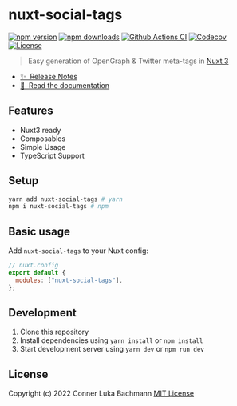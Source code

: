 # nuxt-social-tags

[![npm version][npm-version-src]][npm-version-href]
[![npm downloads][npm-downloads-src]][npm-downloads-href]
[![Github Actions CI][github-actions-ci-src]][github-actions-ci-href]
[![Codecov][codecov-src]][codecov-href]
[![License][license-src]][license-href]

> Easy generation of OpenGraph & Twitter meta-tags in [Nuxt 3](https://v3.nuxtjs.org)

- [✨ &nbsp;Release Notes](https://github.com/intevel/nuxt-social-tags/releases)
- [📖 &nbsp;Read the documentation](https://nuxt-social-tags.netlify.app/)

## Features

- Nuxt3 ready
- Composables
- Simple Usage
- TypeScript Support

## Setup

```sh
yarn add nuxt-social-tags # yarn
npm i nuxt-social-tags # npm
```

## Basic usage

Add `nuxt-social-tags` to your Nuxt config:

```javascript
// nuxt.config
export default {
  modules: ["nuxt-social-tags"],
};
```

## Development

1. Clone this repository
2. Install dependencies using `yarn install` or `npm install`
3. Start development server using `yarn dev` or `npm run dev`

## License

Copyright (c) 2022 Conner Luka Bachmann
[MIT License](./LICENSE)

<!-- Badges -->

[npm-version-src]: https://img.shields.io/npm/v/nuxt-social-tags/latest.svg
[npm-version-href]: https://npmjs.com/package/nuxt-social-tags
[npm-downloads-src]: https://img.shields.io/npm/dt/nuxt-social-tags.svg
[npm-downloads-href]: https://npmjs.com/package/nuxt-social-tags
[github-actions-ci-src]: https://github.com/intevel/nuxt-social-tags/actions/workflows/ci.yml/badge.svg
[github-actions-ci-href]: https://github.com/intevel/nuxt-social-tags/actions?query=workflow%3Aci
[codecov-src]: https://img.shields.io/codecov/c/github/intevel/nuxt-social-tags.svg
[codecov-href]: https://codecov.io/gh/intevel/nuxt-social-tags
[license-src]: https://img.shields.io/npm/l/nuxt-social-tags.svg
[license-href]: https://npmjs.com/package/nuxt-social-tags
